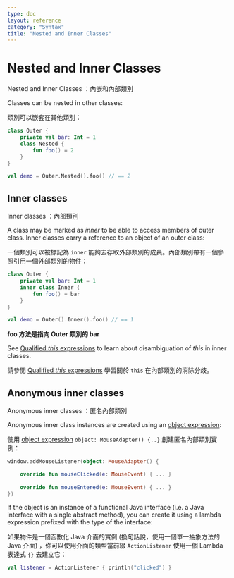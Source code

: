 ```yaml
---
type: doc
layout: reference
category: "Syntax"
title: "Nested and Inner Classes"
---
```


# Nested and Inner Classes

Nested and Inner Classes ：內嵌和內部類別

Classes can be nested in other classes:

類別可以嵌套在其他類別：

``` kotlin
class Outer {
    private val bar: Int = 1
    class Nested {
        fun foo() = 2
    }
}

val demo = Outer.Nested().foo() // == 2
```

## Inner classes

Inner classes ：內部類別

A class may be marked as *inner* to be able to access members of outer class. Inner classes carry a reference to an object of an outer class:

一個類別可以被標記為 `inner` 能夠去存取外部類別的成員。內部類別帶有一個參照引用一個外部類別的物件：

``` kotlin
class Outer {
    private val bar: Int = 1
    inner class Inner {
        fun foo() = bar
    }
}

val demo = Outer().Inner().foo() // == 1
```

**foo 方法是指向 Outer 類別的 bar**

See [Qualified *this* expressions](this-expressions.md) to learn about disambiguation of *this* in inner classes.

請參閱 [Qualified *this* expressions](this-expressions.md) 學習關於 `this` 在內部類別的消除分歧。

## Anonymous inner classes

Anonymous inner classes ：匿名內部類別

Anonymous inner class instances are created using an [object expression](object-declarations.md#object-expressions):

使用 [object expression](object-declarations.md#object-expressions) `object: MouseAdapter() {..}` 創建匿名內部類別實例：

``` kotlin
window.addMouseListener(object: MouseAdapter() {

    override fun mouseClicked(e: MouseEvent) { ... }
                                                                                                            
    override fun mouseEntered(e: MouseEvent) { ... }
})
```

If the object is an instance of a functional Java interface (i.e. a Java interface with a single abstract method), you can create it using a lambda expression prefixed with the type of the interface:

如果物件是一個函數化 Java 介面的實例 (換句話說，使用一個單一抽象方法的 Java 介面) ，你可以使用介面的類型當前綴 `ActionListener` 使用一個 Lambda 表達式 `{}` 去建立它：

``` kotlin
val listener = ActionListener { println("clicked") }
```
